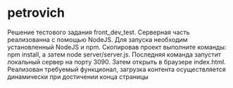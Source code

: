 # petrovich
Решение тестового задания front_dev_test.
Серверная часть реализованна с помощью NodeJS.
Для запуска необходим установленный NodeJS и npm.
Скопировав проект выполните команды:
npm install, а затем node server/server.js. Последняя команда запустит локальный сервер на порту 3090.
Затем открыть в браузере index.html.
Реализован требуемый функционал, загрузка контента осуществляется динамически при достичении конца страницы
